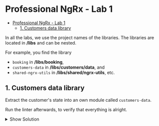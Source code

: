 # Professional NgRx - Lab 1

- [Professional NgRx - Lab 1](#professional-ngrx---lab-1)
  - [1. Customers data library](#1-customers-data-library)

In all the labs, we use the project names of the libraries. The libraries are located in **/libs** and can be nested.

For example, you find the library

- `booking` in **/libs/booking**,
- `customers-data` in **/libs/customers/data**, and
- `shared-ngrx-utils` in **/libs/shared/ngrx-utils**, etc.

## 1. Customers data library

Extract the customer's state into an own module called `customers-data`.

Run the linter afterwards, to verify that everything is alright.

<details>
<summary>Show Solution</summary>
<p>

**1. Create the library**

Generate a data library with

```bash
npx nx g @nrwl/angular:library data --directory customers
```

Remove the generated NgModule. We are on standalone.

**2. Move files**

Move all NgRx files from `customers-feature` (directory +state) to the newly generated library `customers-data`. Use your IDE for that. It should automatically update the imports.

**3. Provide the NgRx modules in `customers-data`**

The newly created `customers-data` should be responsible to provide and setup the `[Store|Effects]Module`. Move them over from `customers-feature`.

_customers-data: customers-data.provider.ts_

```typescript
import { importProvidersFrom } from '@angular/core';
import { CustomersEffects } from './customers.effects';
import { EffectsModule } from '@ngrx/effects';
import { StoreModule } from '@ngrx/store';
import { customersFeature } from './customers.reducer';

export const customersDataProvider = importProvidersFrom(
  StoreModule.forFeature(customersFeature),
  EffectsModule.forFeature([CustomersEffects])
);
```

_customers-data: index.ts_

```typescript
export { customersDataProvider } from './lib/customers-data.provider';
```

**4. Dependency `customers-feature` -> `customers-data`**

`customers-feature`: _customers.routes.ts_

```typescript
export const customersRoutes: Routes = [
  {
    path: '',
    canActivate: [DataGuard],
    component: CustomersRootComponent,
    providers: [customersDataProvider], // <-- updated providers property
    children: [
      // ...
    ],
  },
];
```

**5. Verify the app**

Run `npx nx serve` and verify that the app is still working.

**6. Run linter**

Run `npx nx affected:lint`. It should fail with a lots of **@nrwl/nx/enforce-module-boundaries** error messages. That is because, we didn't tag the data library.

**7. Dependency rules**

To tag the project, open _project.json_ in `customers-data`. Scroll down to the `tags` property and set the following value `["domain:customers", "type:data"]`.

**8. Deep imports**

The other error in the linting is because we have deep imports. To fix that, open the _index.ts_ of `customers-data`and add ONLY the classes and functions you want to expose.

```typescript
import { customersActions as allCustomersActions } from './lib/customers.actions';

const { add, load, remove, select, unselect, update } = allCustomersActions;

export const customersActions = { load, add, update, remove, select, unselect };
export { fromCustomers } from './lib/customers.selectors';
export { customersDataProvider } from './lib/customers-data.provider';
```

**9. Update container components**
We're almost done. Update the container components and the data guard in `customers-feature`

- _components/add-customer-component.ts_
- _components/customers-container.component.ts_
- _components/edit-customer.component.ts_
- _services/data-guard.ts_
- _../index.ts_

**10. Final check**

Finally, run `npx nx affected:lint` to verify the codebase doesn't break any rules.

</p>
</details>
